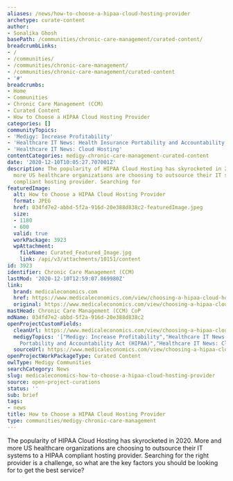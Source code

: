 ```yaml
---
aliases: /news/how-to-choose-a-hipaa-cloud-hosting-provider
archetype: curate-content
author:
- Sonalika Ghosh
basePath: /communities/chronic-care-management/curated-content/
breadcrumbLinks:
- /
- /communities/
- /communities/chronic-care-management/
- /communities/chronic-care-management/curated-content
- '#'
breadcrumbs:
- Home
- Communities
- Chronic Care Management (CCM)
- Curated Content
- How to Choose a HIPAA Cloud Hosting Provider
categories: []
communityTopics:
- 'Medigy: Increase Profitability'
- 'Healthcare IT News: Health Insurance Portability and Accountability Act (HIPAA)'
- 'Healthcare IT News: Cloud Hosting'
contentCategories: medigy-chronic-care-management-curated-content
date: '2020-12-10T10:05:27.707001Z'
description: The popularity of HIPAA Cloud Hosting has skyrocketed in 2020. More and
  more US healthcare organizations are choosing to outsource their IT systems to a HIPAA
  compliant hosting provider. Searching for
featuredImage:
  alt: How to Choose a HIPAA Cloud Hosting Provider
  format: JPEG
  href: 034fd7e2-abbd-5f2a-916d-20e388d838c2-featuredImage.jpeg
  size:
  - 1180
  - 600
  valid: true
  workPackage: 3923
  wpAttachment:
    fileName: Curated_Featured_Image.jpg
    link: /api/v3/attachments/10151/content
id: 3923
identifier: Chronic Care Management (CCM)
lastMod: '2020-12-10T12:59:07.869980Z'
link:
  brand: medicaleconomics.com
  href: https://www.medicaleconomics.com/view/choosing-a-hipaa-cloud-hosting-provider
  original: https://www.medicaleconomics.com/view/choosing-a-hipaa-cloud-hosting-provider
mastHead: Chronic Care Management (CCM) CoP
mdName: 034fd7e2-abbd-5f2a-916d-20e388d838c2
openProjectCustomFields:
  cleanUrl: https://www.medicaleconomics.com/view/choosing-a-hipaa-cloud-hosting-provider
  medigyTopics: '["Medigy: Increase Profitability","Healthcare IT News: Health Insurance
    Portability and Accountability Act (HIPAA)","Healthcare IT News: Cloud Hosting"]'
  sourceUrl: https://www.medicaleconomics.com/view/choosing-a-hipaa-cloud-hosting-provider
openProjectWorkPackageType: Curated Content
owlType: Medigy Communities
searchCategory: News
slug: medicaleconomics-how-to-choose-a-hipaa-cloud-hosting-provider
source: open-project-curations
status: ''
sub: brief
tags:
- news
title: How to Choose a HIPAA Cloud Hosting Provider
type: communities/medigy-chronic-care-management
---
```


<p>The popularity of HIPAA Cloud Hosting has skyrocketed in 2020. More and more US healthcare organizations are choosing to outsource their IT systems to a&nbsp;HIPAA compliant hosting provider. Searching for the right provider is a challenge, so what are the key factors you should be looking for to get the best service?</p>